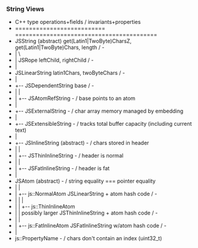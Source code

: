 ### String Views
 * C++ type                     operations+fields / invariants+properties
 * ==========================   =========================================
 * JSString (abstract)          get(Latin1|TwoByte)CharsZ, get(Latin1|TwoByte)Chars, length / -
 *  | \
 *  | JSRope                    leftChild, rightChild / -
 *  |
 * JSLinearString               latin1Chars, twoByteChars / -
 *  |
 *  +-- JSDependentString       base / -
 *  |   |
 *  |   +-- JSAtomRefString     - / base points to an atom
 *  |
 *  +-- JSExternalString        - / char array memory managed by embedding
 *  |
 *  +-- JSExtensibleString      - / tracks total buffer capacity (including current text)
 *  |
 *  +-- JSInlineString (abstract) - / chars stored in header
 *  |   |
 *  |   +-- JSThinInlineString  - / header is normal
 *  |   |
 *  |   +-- JSFatInlineString   - / header is fat
 *  |
 * JSAtom (abstract)            - / string equality === pointer equality
 *  |  |
 *  |  +-- js::NormalAtom       JSLinearString + atom hash code / -
 *  |  |   |
 *  |  |   +-- js::ThinInlineAtom
 *  |  |                        possibly larger JSThinInlineString + atom hash code / -
 *  |  |
 *  |  +-- js::FatInlineAtom    JSFatInlineString w/atom hash code / -
 *  |
 * js::PropertyName             - / chars don't contain an index (uint32_t)
